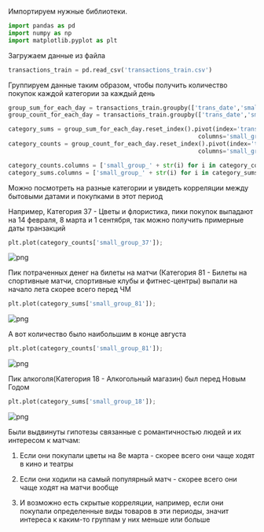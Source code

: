 Импортируем нужные библиотеки.


```python
import pandas as pd
import numpy as np
import matplotlib.pyplot as plt
```

Загружаем данные из файла


```python
transactions_train = pd.read_csv('transactions_train.csv')
```

Группируем данные таким образом, чтобы получить количество покупок каждой категории за каждый день


```python
group_sum_for_each_day = transactions_train.groupby(['trans_date','small_group'])['amount'].sum()
group_count_for_each_day = transactions_train.groupby(['trans_date','small_group'])['amount'].count()
```


```python
category_sums = group_sum_for_each_day.reset_index().pivot(index='trans_date', \
                                                      columns='small_group',values='amount').fillna(0)
category_counts = group_count_for_each_day.reset_index().pivot(index='trans_date', \
                                                      columns='small_group',values='amount').fillna(0)
```


```python
category_counts.columns = ['small_group_' + str(i) for i in category_counts.columns]
category_sums.columns = ['small_group_' + str(i) for i in category_sums.columns]
```

Можно посмотреть на разные категории и увидеть корреляции между бытовыми датами и покупками в этот период

Например, Категория 37 - Цветы и флористика, пики покупок выпадают на 14 февраля, 8 марта и 1 сентября, так можно получить примерные даты транзакций 


```python
plt.plot(category_counts['small_group_37']);
```


    
![png](output_9_0.png)
    


Пик потраченных денег на билеты на матчи (Категория 81 - Билеты на спортивные матчи, спортивные клубы и фитнес-центры) выпали на начало лета скорее всего перед ЧМ


```python
plt.plot(category_sums['small_group_81']);
```


    
![png](output_11_0.png)
    


А вот количество было наибольшим в конце августа


```python
plt.plot(category_counts['small_group_81']);
```


    
![png](output_13_0.png)
    


Пик алкоголя(Категория 18 - Алкогольный магазин) был перед Новым Годом


```python
plt.plot(category_sums['small_group_18']);
```


    
![png](output_15_0.png)
    


Были выдвинуты гипотезы связанные с романтичностью людей и их интересом к матчам:

1) Если они покупали цветы на 8е марта - скорее всего они чаще ходят в кино и театры

2) Если они ходили на самый популярный матч - скорее всего они чаще ходят на матчи вообще

3) И возможно есть скрытые корреляции, например, если они покупали определенные виды товаров в эти периоды, значит интереса к каким-то группам у них меньше или больше
